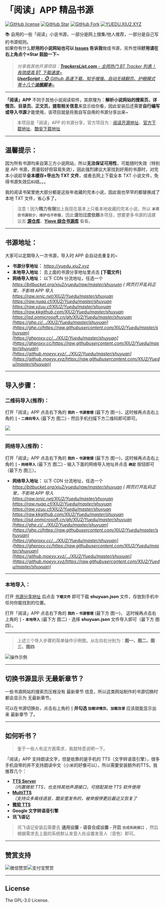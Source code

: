 # 「阅读」APP 精品书源

[![GitHub license](https://img.shields.io/badge/license-GPL--3.0-orange?style=flat-square&color=0f6adb&logo=github)](https://github.com/XIU2/yuedu/)
[![GitHub Star](https://img.shields.io/github/stars/XIU2/yuedu.svg?style=flat-square&label=Star&color=0f6adb&logo=github)](https://github.com/XIU2/yuedu/)
[![GitHub Fork](https://img.shields.io/github/forks/XIU2/yuedu.svg?style=flat-square&label=Fork&color=0f6adb&logo=github)](https://github.com/XIU2/yuedu/)
[![YUEDU.XIU2.XYZ](https://img.shields.io/static/v1?label=%20&message=YUEDU.XIU2.XYZ&style=flat-square&labelColor=1172EB&color=0f6adb&logo=data:image/png;base64,iVBORw0KGgoAAAANSUhEUgAAABAAAAAQCAYAAAAf8/9hAAAA1ElEQVR42mMULHr9n4ECwEhVA971ijDUb/7CMPnAD4Y4M3aGCeG8ODUKFb/BNCDYgI1hdiwfXBIbQFcDNwBkO0wQXRGyHDofqwHOaiwMq9MFGDwnvWfw0WNnyHbgYnCf+J7h9KO/xBkAYuPzN1EGoIcDLnnaGUCRF5D5INqk/R3DvTf/iI8FmAtgBtRt+sJw8ckfho1ZAnAxnAYgawYBH21WhkVJ/HAxgglJlJuR4cnHfwzsLIwo/o8yYWOYEsnH8PHbP4bStV8Y1lz4hZmUyQEUGwAAWJ624X5VLdcAAAAASUVORK5CYII=)](https://yuedu.xiu2.xyz)

📚 自用的一些「阅读」小说书源，一部分是网上搜集/他人推荐，一部分是自己写的书源规则。  
如果你有什么**好用的小说网站也可以 [Issues](https://github.com/XIU2/Yuedu/issues/new/choose) 告诉我**做成书源，另外觉得**好用请在右上角点个⭐Star 鼓励一下~**   

> _分享我其他开源项目：[**TrackersList.com** - 全网热门 BT Tracker 列表！有效提高 BT 下载速度~](https://github.com/XIU2/TrackersListCollection) <img src="https://img.shields.io/github/stars/XIU2/TrackersListCollection.svg?style=flat-square&label=Star&color=4285dd&logo=github" height="16px" />_  
> _[**UserScript** - 🐵 Github 高速下载、知乎增强、自动无缝翻页、护眼模式 等十几个**油猴脚本**~](https://github.com/XIU2/UserScript) <img src="https://img.shields.io/github/stars/XIU2/UserScript.svg?style=flat-square&label=Star&color=4285dd&logo=github" height="16px" />_

****

**「阅读」APP** 不同于其他小说阅读软件，其原理为：**解析小说网站的搜索页、详情页、目录页、正文页，提取相关信息**来显示给你看，因此安装后还需要**自行编写或导入书源**才能使用，该项目就是将我自写自用的书源分享出来~  

> 本项目是「阅读」APP 的书源分享，官方项目为：[阅读开源地址](https://github.com/gedoor/legado)、[官方下载地址](https://github.com/gedoor/legado/releases)、[酷安下载地址](https://www.coolapk.com/apk/256030)

****

## 温馨提示：

因为所有书源均来自第三方小说网站，所以**无法保证可用性**，可能随时失效（特别是 API 书源，质量较好但容易失效），因此强烈建议大家找到好用的书源时，对完本小说趁早**全本缓存+导出为 TXT 文件**，或者去网上下载全本 TXT 小说文件，免得书源失效后纠结。。。  

我的阅读书架里绝大部分都是这些年收藏的完本小说，因此我也早早的都替换成了本地 TXT 文件，省心多了。

> 注意！因为**精力有限**加上我现在基本上只看本地收藏的完本小说，所以 **`本项目书源较少，维护也不积极`**，因此**请勿过度依赖**本项目，想要更多书源的话建议去 [**源仓库**](https://www.yckceo.com/yuedu/shuyuan)、[**Yiove 综合书源库**](https://shuyuan.yiove.com/complex) 看看。

****

## 书源地址：
大家可以定期导入一次书源，导入时 APP 会自动去重复的~
- **书源分享地址：** _https://yuedu.xiu2.xyz_  
- **本地导入地址：** 去上面的书源分享地址里点击 **\[下载文件\]**  
- **网络导入地址：** 以下 CDN 分流地址，任选一个  
_https://bitbucket.org/xiu2/yuedu/raw/master/shuyuan ( 网页打开乱码正常，不影响 APP 导入_  
_https://raw.ixnic.net/XIU2/Yuedu/master/shuyuan_  
_https://raw.nuaa.cf/XIU2/Yuedu/master/shuyuan_  
_https://raw.yzuu.cf/XIU2/Yuedu/master/shuyuan_  
_https://raw.kkgithub.com/XIU2/Yuedu/master/shuyuan_  
_https://jsd.onmicrosoft.cn/gh/XIU2/Yuedu/master/shuyuan_  
_[https://ghp.ci/.../XIU2/Yuedu/master/shuyuan](https://ghp.ci/https://raw.githubusercontent.com/XIU2/Yuedu/master/shuyuan)_  
_[https://ghproxy.cc/.../XIU2/Yuedu/master/shuyuan](https://ghproxy.cc/https://raw.githubusercontent.com/XIU2/Yuedu/master/shuyuan)_  
_[https://github.moeyy.xyz/.../XIU2/Yuedu/master/shuyuan](https://github.moeyy.xyz/https://raw.githubusercontent.com/XIU2/Yuedu/master/shuyuan)_  

****

## 导入步骤：

### 二维码导入(推荐)：
打开「阅读」APP 点击右下角的 **`我的` - `书源管理`** (最下方 图一)，这时候再点击右上角的 **` ┇ ` - `二维码导入`** (最下方 图二) - 然后手机扫描下方二维码即可即可。  

![](https://bitbucket.org/xiu2/yuedu/raw/master/dist/img/img-03.png)

****

### 网络导入(推荐)：
打开「阅读」APP 点击右下角的 **`我的` - `书源管理`** (最下方 图一)，这时候再点击右上角的 **` ┇ ` - `网络导入`** (最下方 图二) - 输入下面的网络导入地址并点击 **`确定`** 按钮即可（最下方 图三）。  
- **网络导入地址：** 以下 CDN 分流地址，任选一个  
_https://bitbucket.org/xiu2/yuedu/raw/master/shuyuan ( 网页打开乱码正常，不影响 APP 导入_  
_https://raw.ixnic.net/XIU2/Yuedu/master/shuyuan_  
_https://raw.nuaa.cf/XIU2/Yuedu/master/shuyuan_  
_https://raw.yzuu.cf/XIU2/Yuedu/master/shuyuan_  
_https://raw.kkgithub.com/XIU2/Yuedu/master/shuyuan_  
_https://jsd.onmicrosoft.cn/gh/XIU2/Yuedu/master/shuyuan_  
_[https://ghp.ci/.../XIU2/Yuedu/master/shuyuan](https://ghp.ci/https://raw.githubusercontent.com/XIU2/Yuedu/master/shuyuan)_  
_[https://ghproxy.cc/.../XIU2/Yuedu/master/shuyuan](https://ghproxy.cc/https://raw.githubusercontent.com/XIU2/Yuedu/master/shuyuan)_  
_[https://github.moeyy.xyz/.../XIU2/Yuedu/master/shuyuan](https://github.moeyy.xyz/https://raw.githubusercontent.com/XIU2/Yuedu/master/shuyuan)_  

****

### 本地导入：
打开 [书源分享地址](https://yuedu.xiu2.xyz) 后点击 **`下载文件`** 即可下载 **shuyuan.json** 文件，存放到手机中任何你能找到的位置。  

打开「阅读」APP 点击右下角的 **`我的` - `书源管理`** (最下方 图一)， 这时候再点击右上角的 **` ┇ ` - `本地导入`** (最下方 图二) - 选择 **shuyuan.json** 文件导入即可（最下方 图四）。  

****

> 上述三个导入步骤的简单操作示例图，从左向右分别为：**图一、图二、图三、图四**

![操作示例](https://bitbucket.org/xiu2/yuedu/raw/master/dist/img/img-04.png)

****

## 切换书源显示 无最新章节？

一些书源网站的搜索页压根没有 最新章节 信息，所以这类网站制作的书源切换时都会显示为 无最新章节。

可以在书源切换处，点击右上角的 **` ┇ ` 并勾选 `加载详情页`、`加载目录`** 应该就能显示出来 最新章节 了。

****

## 如何听书？

> 鉴于一些人有这方面需求，我就特意说明一下。  

「阅读」APP 支持朗读文字，但是依靠的是手机的 TTS（文字转语音引擎），很多手机自带的并不支持朗读中文（小米的好像可以），所以需要安装额外的TTS，我推荐几个：
- **[TTS Server](https://github.com/jing332/tts-server-android)**  
_（内置微软 TTS，也支持其他声源接口，可搭配其他 TTS 软件使用_  
- **[MultiTTS](https://t.me/MultiTTS)**  
_（支持众多离线语音，酷安里发布的，被举报停更后最近又恢复了_  
- **[微软 TTS](https://github.com/ag2s20150909/TTS)**  
- **Google 文字转语音引擎**  
- **讯飞语记**  

> 讯飞语记安装后需要去 **通用设置 - 语音合成设置 - 开启 `合成系统接口`** ，然后根据需求去上面的系统默认发音人处设置发音人（音色）即可。  

****

## 赞赏支持

![微信赞赏](https://bitbucket.org/xiu2/xiu2/raw/master/img/zs-01.png)![支付宝赞赏](https://bitbucket.org/xiu2/xiu2/raw/master/img/zs-02.png)

****

## License

The GPL-3.0 License.